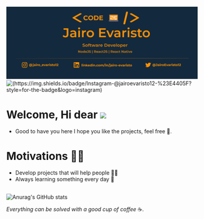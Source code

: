 ![capa_github](/.github/logo.png)
![(https://img.shields.io/badge/Instagram-@jairoevaristo12-%23E4405F?style=for-the-badge&logo=instagram)](https://instagram.com/jairo_evaristo12)

# Welcome, Hi dear <img src="https://raw.githubusercontent.com/kaueMarques/kaueMarques/master/hi.gif" width="30px">
- Good to have you here I hope you like the projects, feel free :tada:.

# Motivations :no_good_man:

- Develop projects that will help people :man_technologist:
- Always learning something every day :pencil:

##

![Anurag's GitHub stats](https://github-readme-stats.vercel.app/api?username=jairoevaristo&theme=dark&show_icons=true)

*Everything can be solved with a good cup of coffee* :coffee:.
